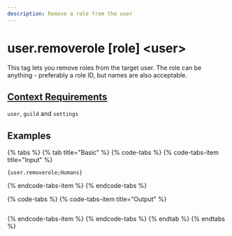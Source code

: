 ```yaml
---
description: Remove a role from the user
---
```


# user.removerole \[role\] &lt;user&gt;

This tag lets you remove roles from the target user. The role can be anything - preferably a role ID, but names are also acceptable.

## [Context Requirements](../tags.md#context-requirements)

`user`, `guild` and `settings`

## Examples

{% tabs %}
{% tab title="Basic" %}
{% code-tabs %}
{% code-tabs-item title="Input" %}
```text
{user.removerole;Humans}
```
{% endcode-tabs-item %}
{% endcode-tabs %}

{% code-tabs %}
{% code-tabs-item title="Output" %}
```text

```
{% endcode-tabs-item %}
{% endcode-tabs %}
{% endtab %}
{% endtabs %}

